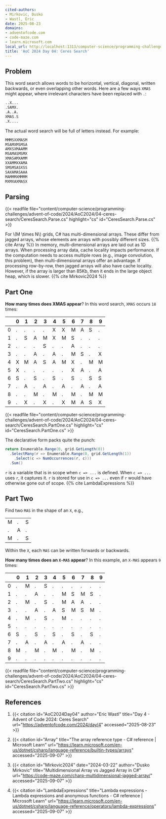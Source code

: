 ```yaml
---
cited-authors:
- Mirkovic, Dusko
- Wastl, Eric
date: 2025-08-23
domains:
- adventofcode.com
- code-maze.com
- learn.microsoft.com
local_url: http://localhost:1313/computer-science/programming-challenges/advent-of-code/2024/AoC2024/04-ceres-search/04-ceres-search/
title: 'AoC 2024 Day 04: Ceres Search'
---
```


## Problem

This word search allows words to be horizontal, vertical, diagonal, written
backwards, or even overlapping other words. Here are a few ways `XMAS` might
appear, where irrelevant characters have been replaced with `.`:

```txt
..X...
.SAMX.
.A..A.
XMAS.S
.X....
```

The actual word search will be full of letters instead. For example:

```txt
MMMSXXMASM
MSAMXMSMSA
AMXSXMAAMM
MSAMASMSMX
XMASAMXAMM
XXAMMXXAMA
SMSMSASXSS
SAXAMASAAA
MAMMMXMMMM
MXMXAXMASX
```

## Parsing

{{< readfile
  file="content/computer-science/programming-challenges/advent-of-code/2024/AoC2024/04-ceres-search/CeresSearch.Parse.cs"
  highlight="cs"
  id="CeresSearch.Parse.cs" >}}

For \\(M \times N\\) grids, C# has multi-dimensional arrays. These differ from
jagged arrays, whose elements are arrays with possibly different sizes. {{% cite
Array %}} In memory, multi-dimensional arrays are laid out as 1D arrays. When
processing array data, cache locality impacts performance. If the computation
needs to access multiple rows (e.g., image convolution, this problem), then
multi-dimensional arrays offer an advantage. If processing row-by-row, then
jagged arrays will also have cache locality. However, if the array is larger
than 85Kb, then it ends in the large object heap, which is slower. {{% cite
Mirkovic2024 %}}

## Part One

**How many times does XMAS appear**? In this word search, `XMAS` occurs `18`
times:

| | 0 | 1 | 2 | 3 | 4 | 5 | 6 | 7 | 8 | 9 |
| --- | --- | --- | --- | --- | --- | --- | --- | --- | --- | --- |
| 0 | . | . | . | . | X | X | M | A | S | . |
| 1 | . | S | A | M | X | M | S | . | . | . |
| 2 | . | . | . | S | . | . | A | . | . | . |
| 3 | . | . | A | . | A | . | M | S | . | X |
| 4 | X | M | A | S | A | M | X | . | M | M |
| 5 | X | . | . | . | . | . | X | A | . | A |
| 6 | S | . | S | . | S | . | S | . | S | S |
| 7 | . | A | . | A | . | A | . | A | . | A |
| 8 | . | . | M | . | M | . | M | . | M | M |
| 9 | . | X | . | X | . | X | M | A | S | X |

{{< readfile
  file="content/computer-science/programming-challenges/advent-of-code/2024/AoC2024/04-ceres-search/CeresSearch.PartOne.cs"
  highlight="cs"
  id="CeresSearch.PartOne.cs" >}}

The declarative form packs quite the punch:

```cs
return Enumerable.Range(0, grid.GetLength(0))
  .SelectMany(r => Enumerable.Range(0, grid.GetLength(1))
    .Select(c => NumOccurrences(r, c)))
  .Sum()
```

`r` is a variable that is in scope when `c => ...` is defined. When `c => ...`
uses `r`, it captures it. `r` is stored for use in `c => ...` even if `r` would
have otherwise gone out of scope. {{% cite LambdaExpressions %}}

## Part Two

Find two `MAS` in the shape of an `X`, e.g.,

<table>
  <tr><td>M</td><td>.</td><td>S</td></tr>
  <tr><td>.</td><td>A</td><td>.</td></tr>
  <tr><td>M</td><td>.</td><td>S</td></tr>
</table>

Within the `X`, each `MAS` can be written forwards or backwards.

**How many times does an `X-MAS` appear**? In this example, an `X-MAS` appears
`9` times:

| | 0 | 1 | 2 | 3 | 4 | 5 | 6 | 7 | 8 | 9 |
| --- | --- | --- | --- | --- | --- | --- | --- | --- | --- | --- |
| 0 | . | M | . | S | . | . | . | . | . | . |
| 1 | . | . | A | . | . | M | S | M | S | . |
| 2 | . | M | . | S | . | M | A | A | . | . |
| 3 | . | . | A | . | A | S | M | S | M | . |
| 4 | . | M | . | S | . | M | . | . | . | . |
| 5 | . | . | . | . | . | . | . | . | . | . |
| 6 | S | . | S | . | S | . | S | . | S | . |
| 7 | . | A | . | A | . | A | . | A | . | . |
| 8 | M | . | M | . | M | . | M | . | M | . |
| 9 | . | . | . | . | . | . | . | . | . | . |

{{< readfile
  file="content/computer-science/programming-challenges/advent-of-code/2024/AoC2024/04-ceres-search/CeresSearch.PartTwo.cs"
  highlight="cs"
  id="CeresSearch.PartTwo.cs" >}}

## References

1. {{< citation
  id="AoC2024Day04"
  author="Eric Wastl"
  title="Day 4 - Advent of Code 2024: Ceres Search"
  url="https://adventofcode.com/2024/day/4"
  accessed="2025-08-23" >}}

1. {{< citation
  id="Array"
  title="The array reference type - C# reference | Microsoft Learn"
  url="https://learn.microsoft.com/en-us/dotnet/csharp/language-reference/builtin-types/arrays"
  accessed="2025-09-07" >}}

1. {{< citation
  id="Mirkovic2024"
  date="2024-03-22"
  author="Dusko Mirkovic"
  title="Multidimensional Array vs Jagged Array in C#"
  url="https://code-maze.com/charp-multidimensional-jagged-array/"
  accessed="2025-09-07" >}}

1. {{< citation
  id="LambdaExpressions"
  title="Lambda expressions - Lambda expressions and anonymous functions - C# reference | Microsoft Learn"
  url="https://learn.microsoft.com/en-us/dotnet/csharp/language-reference/operators/lambda-expressions"
  accessed="2025-09-07" >}}

